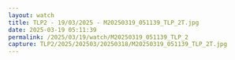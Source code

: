 ```yaml
---
layout: watch
title: TLP2 - 19/03/2025 - M20250319_051139_TLP_2T.jpg
date: 2025-03-19 05:11:39
permalink: /2025/03/19/watch/M20250319_051139_TLP_2
capture: TLP2/2025/202503/20250318/M20250319_051139_TLP_2T.jpg
---
```

